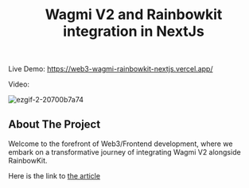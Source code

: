 <div align="center">
    <h1>Wagmi V2 and Rainbowkit integration in NextJs</h1>
</div>

<br />

Live Demo: https://web3-wagmi-rainbowkit-nextjs.vercel.app/

Video: 

![ezgif-2-20700b7a74](https://github.com/geryit/web3-wagmi-rainbowkit-nextjs/assets/514149/91c05b7b-d0b2-4130-90a4-75597749a93e)


## About The Project

Welcome to the forefront of Web3/Frontend development, where we embark on a transformative journey of integrating Wagmi V2 alongside RainbowKit.

Here is the link to [the article](https://medium.com/@danmugh/integrating-wagmi-v2-and-rainbowkit-in-nextjs-a-comprehensive-guide-part-1-3fc271879075)

